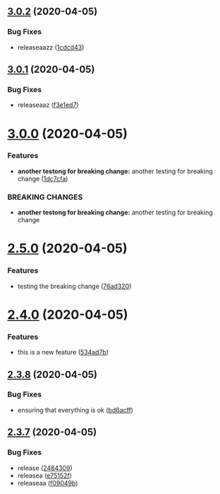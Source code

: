 ## [3.0.2](https://github.com/mohamedalaa33/nodejs-hello-world/compare/v3.0.1...v3.0.2) (2020-04-05)


### Bug Fixes

* releaseaazz ([1cdcd43](https://github.com/mohamedalaa33/nodejs-hello-world/commit/1cdcd43fc8aac9eb76e7937313a9ccf74702ecdd))

## [3.0.1](https://github.com/mohamedalaa33/nodejs-hello-world/compare/v3.0.0...v3.0.1) (2020-04-05)


### Bug Fixes

* releaseaaz ([f3e1ed7](https://github.com/mohamedalaa33/nodejs-hello-world/commit/f3e1ed799ee6a43d64d047ef831100df871d3921))

# [3.0.0](https://github.com/mohamedalaa33/nodejs-hello-world/compare/v2.5.0...v3.0.0) (2020-04-05)


### Features

* **another testong for breaking change:** another testing for breaking change ([1dc7cfa](https://github.com/mohamedalaa33/nodejs-hello-world/commit/1dc7cfa71e78503ce2ba7fa19b366a9e008d94bc))


### BREAKING CHANGES

* **another testong for breaking change:** another testing for breaking change

# [2.5.0](https://github.com/mohamedalaa33/nodejs-hello-world/compare/v2.4.0...v2.5.0) (2020-04-05)


### Features

* testing the breaking change ([76ad320](https://github.com/mohamedalaa33/nodejs-hello-world/commit/76ad3200ad7e2767626278234cc01413f6a6718f))

# [2.4.0](https://github.com/mohamedalaa33/nodejs-hello-world/compare/v2.3.8...v2.4.0) (2020-04-05)


### Features

* this is a new feature ([534ad7b](https://github.com/mohamedalaa33/nodejs-hello-world/commit/534ad7b9fe99774755f79b5e34f1111cc2ebc4d2))

## [2.3.8](https://github.com/mohamedalaa33/nodejs-hello-world/compare/v2.3.7...v2.3.8) (2020-04-05)


### Bug Fixes

* ensuring that everything is ok ([bd6acff](https://github.com/mohamedalaa33/nodejs-hello-world/commit/bd6acffb3e77333b23b8c5f8d8a1c389ca80713f))

## [2.3.7](https://github.com/mohamedalaa33/nodejs-hello-world/compare/v2.3.6...v2.3.7) (2020-04-05)


### Bug Fixes

* release ([2484309](https://github.com/mohamedalaa33/nodejs-hello-world/commit/2484309d44edcb5092753428172cf2f540d63c28))
* releasea ([e75152f](https://github.com/mohamedalaa33/nodejs-hello-world/commit/e75152f33613d136f3f17ff577d92ec8438e7daf))
* releaseaa ([f09049b](https://github.com/mohamedalaa33/nodejs-hello-world/commit/f09049b0597790f1544bbc763b652bb00cbe14c0))
